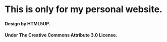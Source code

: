 # This is only for my personal website.

#### Design by HTML5UP.
#### Under The Creative Commons Attribute 3.0 License.
